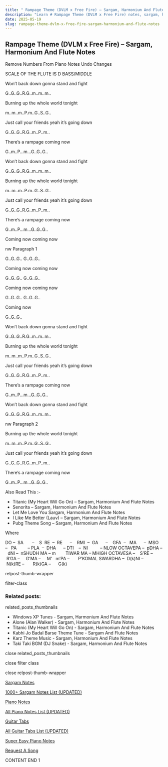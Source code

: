 ```yaml
---
title: " Rampage Theme (DVLM x Free Fire) – Sargam, Harmonium And Flute Notes"
description: "Learn # Rampage Theme (DVLM x Free Fire) notes, sargam, harmonium notations and flute notes. Easy step-by-step tutorial for beginners."
date: 2025-05-19
slug: rampage-theme-dvlm-x-free-fire-sargam-harmonium-and-flute-notes
---
```


## Rampage Theme (DVLM x Free Fire) – Sargam, Harmonium And Flute Notes

Remove Numbers From Piano Notes
Undo Changes

SCALE OF THE FLUTE IS D BASS/MIDDLE

Won’t back down gonna stand and fight

G..G..G..R.G..m..m..m..

Burning up the whole world tonight

m..m..m..P.m..G..S..G..

Just call your friends yeah it’s going down

G..G..G..R.G..m..P..m..

There’s a rampage coming now

G..m..P…m…G..G..G..

Won’t back down gonna stand and fight

G..G..G..R.G..m..m..m..

Burning up the whole world tonight

m..m..m..P.m..G..S..G..

Just call your friends yeah it’s going down

G..G..G..R.G..m..P..m..

There’s a rampage coming now

G..m..P…m…G..G..G..

Coming now coming now

nw Paragraph 1

G..G..G.. G..G..G..

Coming now coming now

G..G..G.. G..G..G..

Coming now coming now

G..G..G.. G..G..G..

Coming now

G..G..G..

Won’t back down gonna stand and fight

G..G..G..R.G..m..m..m..

Burning up the whole world tonight

m..m..m..P.m..G..S..G..

Just call your friends yeah it’s going down

G..G..G..R.G..m..P..m..

There’s a rampage coming now

G..m..P…m…G..G..G..

Won’t back down gonna stand and fight

G..G..G..R.G..m..m..m..

nw Paragraph 2

Burning up the whole world tonight

m..m..m..P.m..G..S..G..

Just call your friends yeah it’s going down

G..G..G..R.G..m..P..m..

There’s a rampage coming now

G..m..P…m…G..G..G..

Also Read This :-

- Titanic (My Heart Will Go On) – Sargam, Harmonium And Flute Notes
- Senorita – Sargam, Harmonium And Flute Notes
- Let Me Love You Sargam, Harmonium And Flute Notes
- I Like Me Better (Lauv) – Sargam, Harmonium And Flute Notes
- Pubg Theme Song – Sargam, Harmonium And Flute Notes

Where

DO –  SA       –    S  RE  –  RE      –    RMI  –  GA      –    GFA  –   MA      –  MSO  –   PA         – PLA  –  DHA      – DTI    –  NI          – NLOW OCTAVEPA –  pDHA –  dNI –  nSHUDH MA – m        TIWAR MA – MHIGH OCTAVESA –    S’RE –     R’GA –     G’MA –     M’   m’PA –       P’KOMAL SWARDHA –  D(k)NI –       N(k)RE –       R(k)GA –      G(k)

relpost-thumb-wrapper

filter-class

### Related posts:

related_posts_thumbnails

- Windows XP Tunes - Sargam, Harmonium And Flute Notes
- Alone (Alan Walker) - Sargam, Harmonium And Flute Notes
- Titanic (My Heart Will Go On) - Sargam, Harmonium And Flute Notes
- Kabhi Jo Badal Barse Theme Tune - Sargam And Flute Notes
- Karz Theme Music - Sargam, Harmonium And Flute Notes
- Taki Taki BGM (DJ Snake) - Sargam, Harmonium And Flute Notes

close related_posts_thumbnails

close filter class

close relpost-thumb-wrapper

[Sargam Notes](/sargam-notes.html)

[1000+ Sargam Notes List (UPDATED)](/all-songs-list-sargam-notes.html)

[Piano Notes](/piano-notes.html)

[All Piano Notes List (UPDATED)](/all-songs-list-piano-notes.html)

[Guitar Tabs](/guitar-tabs.html)

[All Guitar Tabs List (UPDATED)](/all-songs-list-guitar-tabs.html)

[Super Easy Piano Notes](https://studywall.in/)

[Request A Song](/request-a-song.html)

CONTENT END 1
